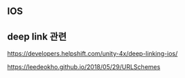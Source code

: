 ## IOS

## deep link 관련
https://developers.helpshift.com/unity-4x/deep-linking-ios/

https://leedeokho.github.io/2018/05/29/URLSchemes

